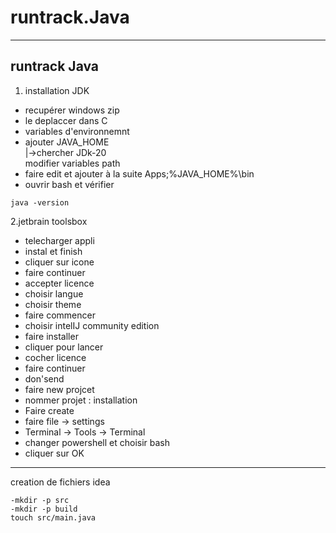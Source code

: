 # runtrack.Java
---
## runtrack Java
1. installation JDK
- recupérer windows zip
- le deplaccer dans C
- variables d'environnemnt
- ajouter JAVA_HOME  
  |->chercher JDk-20  
  modifier variables path
- faire edit et ajouter à la suite
Apps;%JAVA_HOME%\bin
- ouvrir bash et vérifier
 ````
java -version
````
2.jetbrain toolsbox
- telecharger appli  
- instal et finish  
- cliquer sur icone  
- faire continuer  
- accepter licence  
- choisir langue  
- choisir theme  
- faire commencer  
- choisir intelIJ community edition  
- faire installer  
- cliquer pour lancer  
- cocher licence  
- faire continuer  
- don'send  
- faire new projcet  
- nommer projet : installation  
- Faire create  
- faire file -> settings  
- Terminal -> Tools -> Terminal
- changer powershell et choisir bash  
- cliquer sur OK 
 ---




creation de fichiers idea  
````declarative
-mkdir -p src
-mkdir -p build
touch src/main.java
````  

